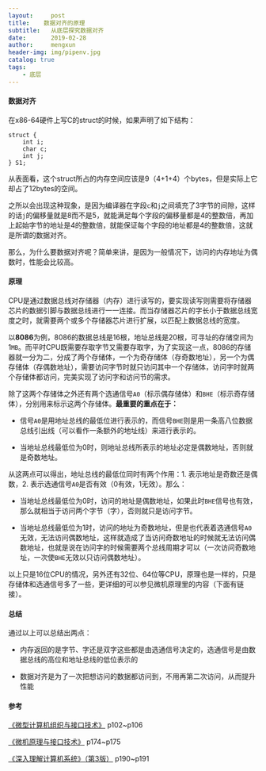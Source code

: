 ```yaml
---
layout:     post
title:    数据对齐的原理
subtitle:   从底层探究数据对齐
date:       2019-02-28
author:     mengxun
header-img: img/pipenv.jpg
catalog: true
tags:
    - 底层
---
```


#### 数据对齐

在x86-64硬件上写C的struct的时候，如果声明了如下结构：
```
struct {
    int i;
    char c;
    int j;
} S1;
```
从表面看，这个struct所占的内存空间应该是9（4+1+4）个bytes，但是实际上它却占了12bytes的空间。

之所以会出现这种现象，是因为编译器在字段`c`和`j`之间填充了3字节的间隙，这样的话`j`的偏移量就是8而不是5，就能满足每个字段的偏移量都是4的整数倍，再加上起始字节的地址是4的整数倍，就能保证每个字段的地址都是4的整数倍，这就是所谓的数据对齐。

那么，为什么要数据对齐呢？简单来讲，是因为一般情况下，访问的内存地址为偶数时，性能会比较高。

#### 原理

CPU是通过数据总线对存储器（内存）进行读写的，要实现读写则需要将存储器芯片的数据引脚与数据总线进行一一连接。而当存储器芯片的字长小于数据总线宽度之时，就需要两个或多个存储器芯片进行扩展，以匹配上数据总线的宽度。

以**8086**为例，8086的数据总线是16根，地址总线是20根，可寻址的存储空间为1`MB`。而平时CPU既需要存取字节又需要存取字，为了实现这一点，8086的存储器就一分为二，分成了两个存储体，一个为奇存储体（存奇数地址），另一个为偶存储体（存偶数地址），需要访问字节时就只访问其中一个存储体，访问字时就两个存储体都访问，完美实现了访问字和访问节的需求。

除了这两个存储体之外还有两个选通信号`A0`（标示偶存储体）和`BHE`（标示奇存储体），分别用来标示这两个存储体。**最重要的重点在于：**

- 信号`A0`是用地址总线的最低位进行表示的，而信号`BHE`则是用一条高八位数据总线引出线（可以看作一条额外的地址线）来进行表示的。

- 当地址总线最低位为0时，则地址总线所表示的地址必定是偶数地址，否则就是奇数地址。

从这两点可以得出，地址总线的最低位同时有两个作用：1. 表示地址是奇数还是偶数，2. 表示选通信号`A0`是否有效（0有效，1无效）。那么：

- 当地址总线最低位为0时，访问的地址是偶数地址，如果此时`BHE`信号也有效，那么就相当于访问两个字节（字），否则就只是访问字节。

- 当地址总线最低位为1时，访问的地址为奇数地址，但是也代表着选通信号`A0`无效，无法访问偶数地址，这样就造成了当访问奇数地址的时候就无法访问偶数地址，也就是说在访问字的时候需要两个总线周期才可以（一次访问奇数地址，一次使`BHE`无效以只访问偶数地址）。

以上只是16位CPU的情况，另外还有32位、64位等CPU，原理也是一样的，只是存储体和选通信号多了一些，更详细的可以参见微机原理里的内容（下面有链接）。

#### 总结

通过以上可以总结出两点：

- 内存返回的是字节、字还是双字这些都是由选通信号决定的，选通信号是由数据总线的高位和地址总线的低位表示的

- 数据对齐是为了一次把想访问的数据都访问到，不用再第二次访问，从而提升性能

#### 参考

[《微型计算机组织与接口技术》](https://books.google.com/books?id=JqQraa6O8SoC&pg=RA1-PA117&lpg=RA1-PA117&dq=%E5%BE%AE%E5%9E%8B%E8%AE%A1%E7%AE%97%E6%9C%BA%E7%BB%84%E7%BB%87&source=bl&ots=Vv1le0Uv9d&sig=ACfU3U04BoPlzCTmi8WO4jeXrrv9rlRsZA&hl=en&sa=X&ved=2ahUKEwjV1Iel5t_gAhUUOn0KHTLIBrsQ6AEwAnoECAgQAQ#v=onepage&q=%E5%BE%AE%E5%9E%8B%E8%AE%A1%E7%AE%97%E6%9C%BA%E7%BB%84%E7%BB%87&f=false) p102~p106

[《微机原理与接口技术》](https://book.douban.com/subject/1239975/) p174~p175 

[《深入理解计算机系统》（第3版）](https://book.douban.com/subject/26912767/) p190~p191






